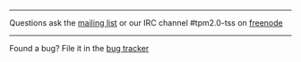 
***
Questions ask the [mailing list](https://lists.01.org/mailman/listinfo/tpm2) or our IRC channel #tpm2.0-tss on [freenode](https://webchat.freenode.net/)
***
Found a bug? File it in the [bug tracker](https://github.com/tpm2-software/tpm2-tools/issues)
